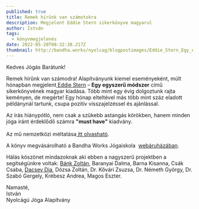 ```yaml
---
published: true
title: Remek hírünk van számotokra
description: Megjelent Eddie Stern sikerkönyve magyarul
author: István
tags:
  - könyvmegjelenés
date: 2022-05-20T08:32:38.217Z
thumbnail: http://bandha.works/nyolcag/blogpostimages/Eddie_Stern_Egy_egyszeru_modszer.jpg
---
```

Kedves Jógás Barátunk!

Remek hírűnk van számodra! Alapítványunk kiemel eseményeként, múlt hónapban megjelent[ Eddie Stern](https://bandhaworks.hu/astanga-ikonok-eddie-stern/) – **Egy egyszerű módszer** című sikerkönyvének magyar kiadása. Több mint egy évig dolgoztunk rajta keményen, de megérte! Egy hónap elteltével más több mint száz eladott példánynál tartunk, csupa pozitív visszajelzéssel és ajánlással.

Az írás hiánypótló, nem csak a szűkebb astangás körökben, hanem minden jóga iránt érdeklődő számra **"must have"** kiadvány.\
\
Az mű nemzetközi méltatása[ itt olvasható](https://bandhaworks.hu/megjelent-eddie-stern-egy-egyszeru-modszer/).

A könyv megvásárolható a Bandha Works Jógaiskola  [webáruházában](https://bandha-payments.hu/spl/881685/Konyvek).

Hálás köszönet mindazoknak aki ebben a nagyszerű projektben a segítségünkre voltak: [Bánk Zoltán](https://www.zoltanbank.com/), Baranyai Dalma, Barna Kisanna, Csák Csaba, [Dacsev Dia](https://www.diadacsev.com/about), Dózsa Zoltán, Dr. Kővári Zsuzsa, Dr. Németh György, Dr. Szabó Gergely, Krébesz Andrea, Magos Eszter.

Namasté,\
István\
Nyolcágú Jóga Alapítvány